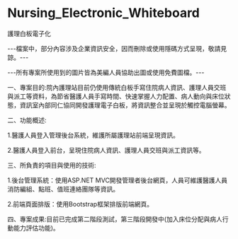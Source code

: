 # Nursing_Electronic_Whiteboard
護理白板電子化

---檔案中，部分內容涉及企業資訊安全，因而刪除或使用隱碼方式呈現，敬請見諒。---

---所有專案所使用到的圖片皆為美編人員協助出圖或使用免費圖檔。---

一、專案目的:院內護理站目前仍使用傳統白板手寫住院病人資訊、護理人員交班與派工等資料，為節省醫護人員手寫時間、快速掌握人力配置、病人動向與床位狀態，資訊室內部同仁協同開發護理電子白板，將資訊整合並呈現於觸控電腦螢幕。

二、功能概述:

1.醫護人員登入管理後台系統，維護所屬護理站前端呈現資訊。

2.醫護人員登入前台，呈現住院病人資訊、護理人員交班與派工資訊等。

三、所負責的項目與使用的技術:

1.後台管理系統：使用ASP.NET MVC開發管理者後台網頁，人員可維護醫護人員消防編組、點班、值班連絡團隊等資訊。

2.前端頁面排版：使用Bootstrap框架排版前端網頁。

四、專案成果:目前已完成第二階段測試，第三階段開發中(加入床位分配與病人行動能力評估功能)。
